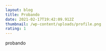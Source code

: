```yaml
---
layout: blog
title: Probando
date: 2021-02-17T19:42:09.912Z
thumbnail: /wp-content/uploads/profile.png
rating: 1
---
```

probando